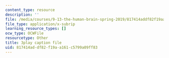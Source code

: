```yaml
---
content_type: resource
description: ''
file: /media/courses/9-13-the-human-brain-spring-2019/817414addf82f19aa161c5799a09ff83_W2PY6z1Wddg.srt
file_type: application/x-subrip
learning_resource_types: []
ocw_type: OCWFile
resourcetype: Other
title: 3play caption file
uid: 817414ad-df82-f19a-a161-c5799a09ff83
---
```

